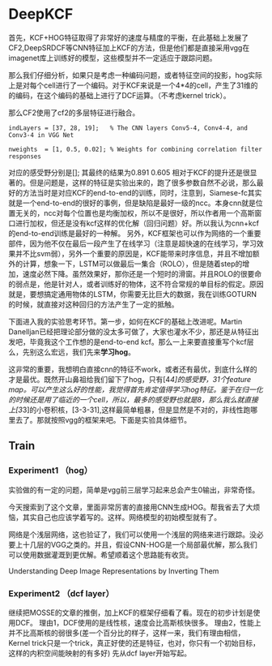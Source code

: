 # DeepKCF

首先，KCF+HOG特征取得了非常好的速度与精度的平衡，在此基础上发展了CF2,DeepSRDCF等CNN特征加上KCF的方法，但是他们都是直接采用vgg在imagenet库上训练好的模型，这些模型并不一定适应于跟踪问题。

那么我们仔细分析，如果只是考虑一种编码问题，或者特征空间的投影，hog实际上是对每个cell进行了一个编码。对于KCF来说是一个4*4的cell，产生了31维的的编码，在这个编码的基础上进行了DCF运算。（不考虑kernel trick）。

那么CF2使用了cf2的多层特征进行融合。

```
indLayers = [37, 28, 19];   % The CNN layers Conv5-4, Conv4-4, and Conv3-4 in VGG Net

nweights  = [1, 0.5, 0.02]; % Weights for combining correlation filter responses
```
对应的感受野分别是[];
其最终的结果为0.891 0.605
相对于KCF的提升还是很显著的。但是问题是，这样的特征是实验出来的，跑了很多参数自然不必说，那么最好的方法当时是对应KCF的end-to-end的训练，同时，注意到，Siamese-fc其实就是一个end-to-end的很好的事例，但是缺陷是最好一级的ncc。本身cnn就是位置无关的，ncc对每个位置也是均衡加权，所以不是很好，所以作者用一个高斯窗口进行加权，但还是没有kcf这样的优化解（回归问题）好。所以我认为cnn+kcf的end-to-end训练是最好的一种解。
另外，KCF框架也可以作为网络的一个重要部件，因为他不仅在最后一段产生了在线学习（注意是超快速的在线学习，学习效果并不比svm弱），另外一个重要的原因是，KCF能带来时序信息，并且不增加额外的计算，想象一下，LSTM可以做最后一集合（ROLO），但是随着step的增加，速度必然下降。虽然效果好，那你还是一个短时的滑窗。并且ROLO的很要命的弱点是，他是针对人，或者训练好的物体，这不符合常规的单目标的假定。原因就是，要想搞定通用物体的LSTM，你需要无比巨大的数据，我在训练GOTURN的时候，就直接对这种回归的方法产生了一定的抵触。


下面进入我的实验思考环节。第一步，如何在KCF的基础上改进呢。Martin Danelljan已经把理论部分做的没太多可做了，大家也灌水不少，那还是从特征出发吧，毕竟我这个工作想的是end-to-end kcf。那么一上来要直接重写个kcf层么，先别这么宏远，我们先来**学习hog**。

这非常的重要，我想明白直接cnn的特征不work，或者还有最优，到底什么样的才是最优。既然开山鼻祖给我们留下了hog，只有[4*4]的感受野，31个feature map。可以产生这么好的性能，我觉得首先肯定值得学习hog特征。鉴于在归一化的时候还是用了临近的一个cell，所以，最多的感受野也就是8，那么我么就直接上[3*3]的小卷积核，[3-3-31],这样最简单粗暴，但是显然是不对的，非线性跑哪里去了。那就按照vgg的框架来吧。下面是实验具体细节。

## Train

### Experiment1 （hog）
实验做的有一定的问题，简单是vgg前三层学习起来总会产生0输出，非常奇怪。



今天搜索到了这个文章，里面非常厉害的直接用CNN生成HOG。帮我省去了大烦恼，其实自己也应该学着写的。这样。网络模型的初始模型就有了。

网络是个浅层网络，这也验证了，我们可以使用一个浅层的网络来进行跟踪。没必要上十几层的VGG之类的。并且，假设CNN-HOG是一个局部最优解，那么我们可以使用数据灌溉到更优解。希望顺着这个思路能有收货。

Understanding Deep Image Representations by Inverting Them



### Experiment2 （dcf layer）
继续把MOSSE的文章的推倒，加上KCF的框架仔细看了看。现在的初步计划是使用DCF。
理由1，DCF使用的是线性核，速度会比高斯核快很多。
理由2，性能上并不比高斯核的弱很多(差一个百分比的样子，这样一来，我们有理由相信，Kernel trick只是一个trick，真正好使的还是特征，也对，你只有一个初始目标，这样的内积空间能映射的有多好)
先从dcf layer开始写起。




